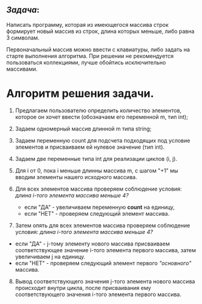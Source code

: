 ## _**Задача**_: 

Написать программу, которая из имеющегося массива строк формирует новый массив из строк, длина которых меньше, либо равна 3 символам. 

Первоначальный массив можно ввести с клавиатуры, либо задать на старте выполнения алгоритма. При решении не рекомендуется пользоваться коллекциями, лучше обойтись исключительно массивами.

# Алгоритм решения задачи.

1. Предлагаем пользователю определить количество элементов, которое он хочет ввести (обозначаем его переменной m, тип int);
2. Задаем одномерный массив длинной m типа string;
3. Задаем переменную count для подсчета подходящих под условие элементов и присваиваем ей нулевое значение (тип int).
4. Задаем две переменные типа int для реализации циклов (i, j).
5. Для i от 0, пока i меньше длинны массива m, с шагом "+1" мы вводим элементы нашего исходного массива.
6. Для всех элементов массива проверяем соблюдение условия: *длина i-того элемента массива меньше 4?*
    * если "ДА" - увеличиваем переменную **count** на единицу,
    * если "НЕТ" - проверяем следующий элемент массива.

7.  Затем опять для всех элементов массива проверяем соблюдение условия: *длина i-того элемента массива меньше 4?*
+ если "ДА" - j-тому элементу нового массива присваиваем соответствующее значение i-того элемента первого массива, затем увеличиваем j на единицу.
+ если "НЕТ" - проверяем следующий элемент первого _"основного"_ массива.
    
8. Вывод соответствующего значения j-того элемента нового массива происходит внутри цикла, после присваивания ему соответствующего значения i-того элемента первого массива.